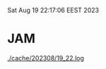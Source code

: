 Sat Aug 19 22:17:06 EEST 2023
# JAM
<a href='./cache/202308/19_22.log'>./cache/202308/19_22.log</a>
